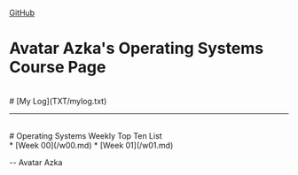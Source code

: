 ---
---

[GitHub](https://github.com/siepenmaru/os202/)
<br>
# Avatar Azka's Operating Systems Course Page
<br>
# [My Log](TXT/mylog.txt)
<br>
<hr>
<br>
# Operating Systems Weekly Top Ten List
<br>
* [Week 00](/w00.md)
* [Week 01](/w01.md)

-- Avatar Azka


